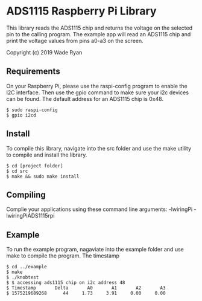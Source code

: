 # ADS1115 Raspberry Pi Library
This library reads the ADS1115 chip and returns the voltage on the selected pin to the calling program.  The example app will read an ADS1115 chip and print the voltage values from pins a0-a3 on the screen.

Copyright (c) 2019 Wade Ryan


## Requirements
On your Raspberry Pi, please use the raspi-config program to enable the I2C interface.
Then use the gpio command to make sure your i2c devices can be found.  The default address 
for an ADS1115 chip is 0x48.  

    $ sudo raspi-config
    $ gpio i2cd


## Install
To compile this library, navigate into the src folder and use the make utility to compile 
and install the library.

    $ cd [project folder]
    $ cd src
    $ make && sudo make install


## Compiling
Complie your applications using these command line arguments: -lwiringPi -lwiringPiADS1115rpi


## Example
To run the example program, nagaviate into the example folder and use make to compile the program.  The timestamp 

    $ cd ../example
    $ make 
    $ ./knobtest
    $ $ accessing ads1115 chip on i2c address 48
    $ Timestamp       Delta       A0       A1       A2       A3
    $ 1575219689268      44     1.73     3.91     0.00     0.00
